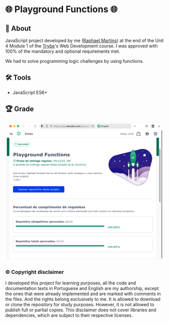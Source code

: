 # :globe_with_meridians: Playground Functions :globe_with_meridians:

## :page_with_curl: About

JavaScript project developed by me ([Raphael Martins](https://www.linkedin.com/in/raphaelameidamartins/)) at the end of the Unit 4 Module 1 of the [Trybe](https://www.betrybe.com)'s Web Development course. I was approved with 100% of the mandatory and optional requirements met.

We had to solve programming logic challenges by using functions.

## :hammer_and_wrench: Tools

* JavaScript ES6+

## :trophy: Grade

![My grade of the project - Minha nota no projeto](./nota.png)

### :copyright: Copyright disclaimer

I developed this project for learning purposes, all the code and documentation texts in Portuguese and English are my authorship, except the ones that were already implemented and are marked with comments in the files. And the rights belong exclusively to me. It is allowed to download or clone the repository for study purposes. However, it is not allowed to publish full or partial copies. This disclaimer does not cover libraries and dependencies, which are subject to their respective licenses.
